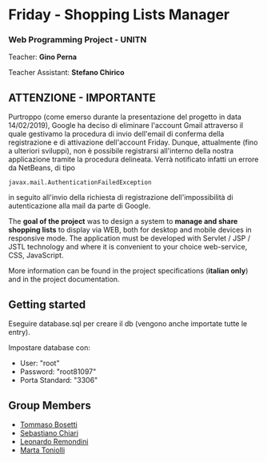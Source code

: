 # Friday - Shopping Lists Manager
### Web Programming Project - UNITN

Teacher: **Gino Perna**

Teacher Assistant: **Stefano Chirico**

## ATTENZIONE - IMPORTANTE
Purtroppo (come emerso durante la presentazione del progetto in data 14/02/2019), Google ha deciso di eliminare l'account Gmail attraverso il quale gestivamo la procedura di invio dell'email di conferma della registrazione e di attivazione dell'account Friday. Dunque, attualmente (fino a ulteriori sviluppi), non è possibile registrarsi all'interno della nostra applicazione tramite la procedura delineata. Verrà notificato infatti un errore da NetBeans, di tipo 
```
javax.mail.AuthenticationFailedException
```
in seguito all'invio della richiesta di registrazione dell'impossibilità di autenticazione alla mail da parte di Google. 

The **goal of the project** was to design a system to **manage and share shopping lists** to display via WEB, both for desktop and mobile devices in responsive mode. The application must be developed with Servlet / JSP / JSTL technology and where it is convenient to your choice web-service, CSS, JavaScript.

More information can be found in the project specifications (**italian only**) and in the project documentation.

## Getting started
Eseguire database.sql per creare il db (vengono anche importate tutte le entry).

Impostare database con:
<ul>
	<li>User: "root"</li>
	<li>Password: "root81097"</li>
	<li>Porta Standard: "3306"</li>
</ul>

## Group Members
* [Tommaso Bosetti](https://github.com/tommasobosetti)
* [Sebastiano Chiari](https://github.com/sebastianochiari)
* [Leonardo Remondini](https://github.com/leonardoremondini)
* [Marta Toniolli](https://github.com/toniollimarta)
